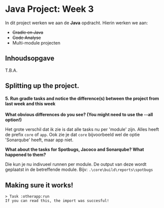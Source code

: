 # Java Project: Week 3

In dit project werken we aan de **Java** opdracht. Hierin werken we aan:
 * ~~Gradle en Java~~
 * ~~Code Analyse~~
 * Multi-module projecten
 
## Inhoudsopgave
 T.B.A.
 
## Splitting	up	the	project.
 
#### 5. Run gradle tasks and notice the difference(s) between the project from last week and this week

**What obvious differences do you see? (You might need to use the --all option!)**

Het grote verschil dat ik zie is dat alle tasks nu per 'module' zijn. Alles heeft de prefix `core` of `app`.
Ook zie je dat `core` bijvoorbeeld wel de optie 'Sonarqube' heeft, maar app niet.

**What about the tasks for Spotbugs, Jacoco and Sonarqube? What happened to them?**

Die kun je nu indivueel runnen per module. De output van deze wordt geplaatst in de betreffende module. Bijv: `.\core\build\reports\spotbugs`

## Making sure it works!

```
> Task :otherapp:run
If you can read this, the import was succesful!
```

